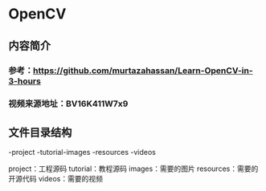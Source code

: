 # OpenCV

## 内容简介
### 参考：https://github.com/murtazahassan/Learn-OpenCV-in-3-hours
### 视频来源地址：BV16K411W7x9


## 文件目录结构

-project
-tutorial-images
         -resources
         -videos

project：工程源码
tutorial：教程源码
  images：需要的图片
  resources：需要的开源代码
  videos：需要的视频
